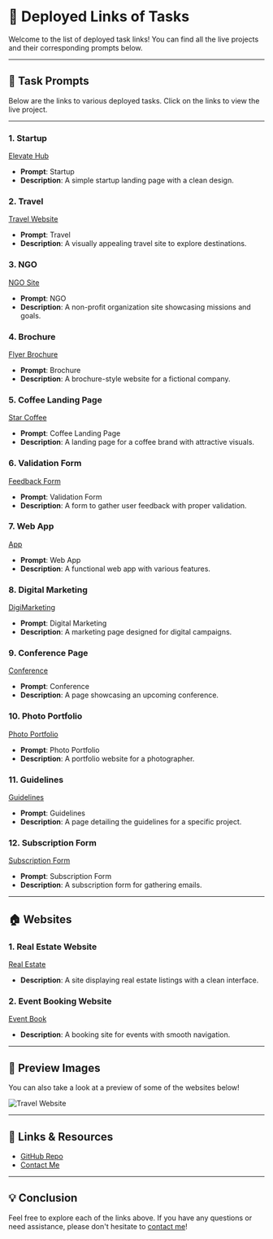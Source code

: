 # 🌟 Deployed Links of Tasks

Welcome to the list of deployed task links! You can find all the live projects and their corresponding prompts below.

---

## 🚀 **Task Prompts**

Below are the links to various deployed tasks. Click on the links to view the live project.

---

### **1. Startup**  
[Elevate Hub](https://elevatehubnb.netlify.app/)  
- **Prompt**: Startup  
- **Description**: A simple startup landing page with a clean design.  

### **2. Travel**  
[Travel Website](https://travelnb.netlify.app/)  
- **Prompt**: Travel  
- **Description**: A visually appealing travel site to explore destinations.  

### **3. NGO**  
[NGO Site](https://ngonb.netlify.app/)  
- **Prompt**: NGO  
- **Description**: A non-profit organization site showcasing missions and goals.  

### **4. Brochure**  
[Flyer Brochure](https://flyrenb.netlify.app/)  
- **Prompt**: Brochure  
- **Description**: A brochure-style website for a fictional company.  

### **5. Coffee Landing Page**  
[Star Coffee](https://starcoffeenb.netlify.app/)  
- **Prompt**: Coffee Landing Page  
- **Description**: A landing page for a coffee brand with attractive visuals.  

### **6. Validation Form**  
[Feedback Form](https://feedback-formnb.netlify.app/)  
- **Prompt**: Validation Form  
- **Description**: A form to gather user feedback with proper validation.  

### **7. Web App**  
[App](https://appnb.netlify.app/)  
- **Prompt**: Web App  
- **Description**: A functional web app with various features.  

### **8. Digital Marketing**  
[DigiMarketing](https://digimarketingnb.netlify.app/)  
- **Prompt**: Digital Marketing  
- **Description**: A marketing page designed for digital campaigns.  

### **9. Conference Page**  
[Conference](https://conferencenb.netlify.app/)  
- **Prompt**: Conference  
- **Description**: A page showcasing an upcoming conference.  

### **10. Photo Portfolio**  
[Photo Portfolio](https://photoportfolionb.netlify.app/)  
- **Prompt**: Photo Portfolio  
- **Description**: A portfolio website for a photographer.  

### **11. Guidelines**  
[Guidelines](https://guidelinesnb.netlify.app/)  
- **Prompt**: Guidelines  
- **Description**: A page detailing the guidelines for a specific project.  

### **12. Subscription Form**  
[Subscription Form](https://subscriptform.netlify.app/)  
- **Prompt**: Subscription Form  
- **Description**: A subscription form for gathering emails.  

---

## 🏠 Websites

### **1. Real Estate Website**  
[Real Estate](https://realstatenb.netlify.app/)  
- **Description**: A site displaying real estate listings with a clean interface.  

### **2. Event Booking Website**  
[Event Book](https://eventbooknb.netlify.app/)  
- **Description**: A booking site for events with smooth navigation.  

---

## 📸 Preview Images

You can also take a look at a preview of some of the websites below!

![Travel Website](https://images.unsplash.com/photo-1732058824460-d89cb7b4a38f?q=80&w=2072&auto=format&fit=crop&ixlib=rb-4.0.3&ixid=M3wxMjA3fDB8MHxwaG90by1wYWdlfHx8fGVufDB8fHx8fA%3D%3D)

---

## 🔗 Links & Resources

- [GitHub Repo](https://github.com/yourusername/your-repo)
- [Contact Me](mailto:youremail@example.com)

---

## 💡 Conclusion

Feel free to explore each of the links above. If you have any questions or need assistance, please don't hesitate to [contact me](mailto:youremail@example.com)!
